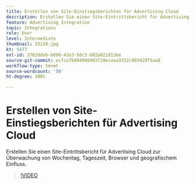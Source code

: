 ```yaml
---
title: Erstellen von Site-Einstiegsberichten für Advertising Cloud
description: Erstellen Sie einen Site-Eintrittsbericht für Advertising Cloud zur Überwachung von Wochentag, Tageszeit, Browser und geografischem Einfluss.
feature: Advertising Integration
topic: Integrations
role: User
level: Intermediate
thumbnail: 35120.jpg
kt: 5477
exl-id: 3762dde6-b090-42e3-b6c5-002a022d13ee
source-git-commit: ecfce7b894986903f28ecaaa3252c903420f5aa8
workflow-type: tm+mt
source-wordcount: '50'
ht-degree: 100%

---
```


# Erstellen von Site-Einstiegsberichten für Advertising Cloud

Erstellen Sie einen Site-Eintrittsbericht für Advertising Cloud zur Überwachung von Wochentag, Tageszeit, Browser und geografischem Einfluss.

>[!VIDEO](https://video.tv.adobe.com/v/40454/?quality=12&learn=on&captions=ger)
